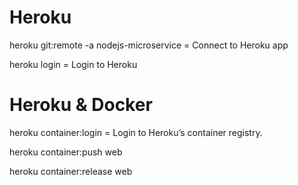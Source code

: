 # Heroku

heroku git:remote -a nodejs-microservice = Connect to Heroku app

heroku login = Login to Heroku

# Heroku & Docker

heroku container:login = Login to Heroku’s container registry.

heroku container:push web

heroku container:release web
